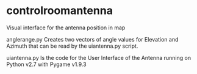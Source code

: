 # controlroomantenna
Visual interface for the antenna position in map

anglerange.py
Creates two vectors of angle values for Elevation and Azimuth that can be read by the uiantenna.py script.

uiantenna.py
Is the code for the User Interface of the Antenna running on Python v2.7 with Pygame v1.9.3
